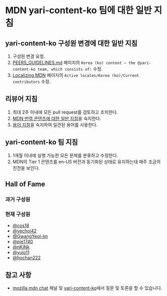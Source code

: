 # MDN yari-content-ko 팀에 대한 일반 지침

## yari-content-ko 구성원 변경에 대한 일반 지침

1. 구성원 변경 요청.
2. [PEERS_GUIDELINES.md](https://github.com/mdn/translated-content/blob/main/PEERS_GUIDELINES.md) 페이지의 `Korea (ko) content — the @yari-content-ko team, which consists of:` 수정.
3. [Localizing MDN][] 페이지의 `Active locales/Korea (ko)/Current contributors` 수정.

## 리뷰어 지침

1. 최대 2주 이내에 모든 pull request를 검토하고 조치한다.
2. [MDN 번역 콘텐츠에 대한 일반 지침](/docs/ko/README.md#여러-지침-안내)을 숙지한다.
3. [용어 지침](./glossary-guide.md)을 숙지하여 일관된 용어를 사용한다.

## yari-content-ko 팀 지침

1. 1개월 이내에 실행 가능한 모든 문제를 분류하고 수정한다.
2. MDN의 Tier 1 콘텐츠를 en-US 버전과 동기화된 상태로 유지하는데 매주 조금의 진전을 보인다.

## Hall of Fame

### 과거 구성원

### 현재 구성원

- [@cos18](https://github.com/cos18)
- [@yechoi42](https://github.com/yechoi42)
- [@GwangYeol-Im](https://github.com/GwangYeol-Im)
- [@pje1740](https://github.com/pje1740)
- [@nKiNk](https://github.com/nKiNk)
- [@yujo11](https://github.com/yujo11)
- [@hochan222](https://github.com/hochan222)

## 참고 사항

- [mozilla mdn chat](https://chat.mozilla.org/#/room/#mdn:mozilla.org) 채널 및 [yari-content-ko](https://github.com/orgs/mdn/teams/yari-content-ko)에서 질문 및 토론을 할 수 있습니다.

[Localizing MDN]: https://developer.mozilla.org/en-US/docs/MDN/Contribute/Localize
